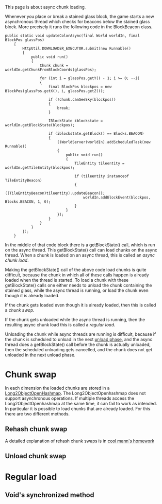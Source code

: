 This page is about async chunk loading.

Whenever you place or break a stained glass block, the game starts a new asynchronous thread which checks for beacons below the stained glass block.
More precisely it runs the following code in the BlockBeacon class.

```
public static void updateColorAsync(final World worldIn, final BlockPos glassPos)
    {
        HttpUtil.DOWNLOADER_EXECUTOR.submit(new Runnable()
        {
            public void run()
            {
                Chunk chunk = worldIn.getChunkFromBlockCoords(glassPos);

                for (int i = glassPos.getY() - 1; i >= 0; --i)
                {
                    final BlockPos blockpos = new BlockPos(glassPos.getX(), i, glassPos.getZ());

                    if (!chunk.canSeeSky(blockpos))
                    {
                        break;
                    }

                    IBlockState iblockstate = worldIn.getBlockState(blockpos);

                    if (iblockstate.getBlock() == Blocks.BEACON)
                    {
                        ((WorldServer)worldIn).addScheduledTask(new Runnable()
                        {
                            public void run()
                            {
                                TileEntity tileentity = worldIn.getTileEntity(blockpos);

                                if (tileentity instanceof TileEntityBeacon)
                                {
                                    ((TileEntityBeacon)tileentity).updateBeacon();
                                    worldIn.addBlockEvent(blockpos, Blocks.BEACON, 1, 0);
                                }
                            }
                        });
                    }
                }
            }
        });
    }
```
In the middle of that code block there is a getBlockState() call, which is run on the async thread.
This getBlockState() call can load chunks on the async thread.
When a chunk is loaded on an async thread, this is called an *async chunk load*.

Making the getBlockState() call of the above code load chunks is quite difficult,
because the chunk in which all of these calls happen is already loaded when the thread is started.
To load a chunk with these getBlockState() calls one either needs to unload the chunk containing the stained glass, while the async thread is running,
or load the chunk even though it is already loaded.

If the chunk gets loaded even though it is already loaded, then this is called a *chunk swap*.

If the chunk gets unloaded while the async thread is running, then the resulting async chunk load this is called a *regular load*.

Unloading the chunk while async threads are running is difficult, because if the chunk is scheduled to unload in the next [unload phase](../tick-phases.md), and the async thread does a getBlockState() call before the chunk is actually unloaded, then the scheduled unloading gets cancelled, and the chunk does not get unloaded in the next unload phase.

# Chunk swap

In each dimension the loaded chunks are stored in a [Long2ObjectOpenHashmap](https://github.com/karussell/fastutil/blob/master/src/it/unimi/dsi/fastutil/longs/Long2ObjectOpenHashMap.java).
The Long2ObjectOpenhashmap does not support asynchronous operations. If multiple threads access the Long2ObjectOpenhashmap at the same time, it can fail to work as intended.
In particular it is possible to load chunks that are already loaded. For this there are two different methods.

## Rehash chunk swap
A detailed explanation of rehash chunk swaps is in [cool mann's homework](https://docs.google.com/document/d/1rTKfmVLAtmvBMWW1QSgnetSG8Fuit5CaUvV77T9SgXk/edit)

## Unload chunk swap

# Regular load

## Void's synchronized method
